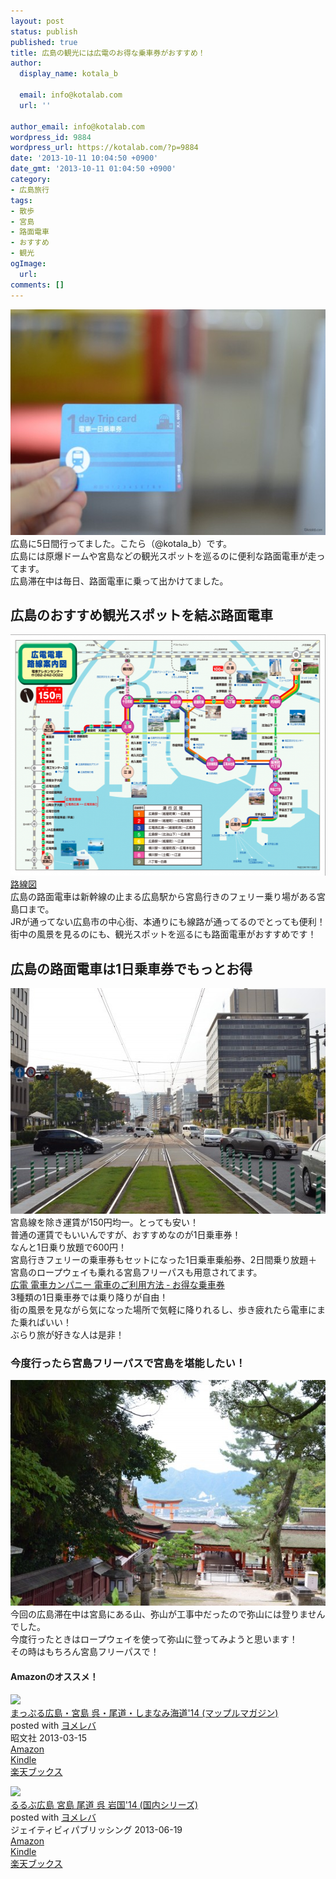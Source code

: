 ```yaml
---
layout: post
status: publish
published: true
title: 広島の観光には広電のお得な乗車券がおすすめ！
author:
  display_name: kotala_b

  email: info@kotalab.com
  url: ''

author_email: info@kotalab.com
wordpress_id: 9884
wordpress_url: https://kotalab.com/?p=9884
date: '2013-10-11 10:04:50 +0900'
date_gmt: '2013-10-11 01:04:50 +0900'
category:
- 広島旅行
tags:
- 散歩
- 宮島
- 路面電車
- おすすめ
- 観光
ogImage:
  url:
comments: []
---
```

<p><img src="/wp-content/uploads/hiroshimaonedaypass_131011_01-546x361.jpg" alt="hiroshimaonedaypass_131011_01" width="546" height="361" class="alignnone size-large wp-image-9887" /><br />
広島に5日間行ってました。こたら（@kotala_b）です。<br />
広島には原爆ドームや宮島などの観光スポットを巡るのに便利な路面電車が走ってます。<br />
広島滞在中は毎日、路面電車に乗って出かけてました。<br />
</p>
<!--more-->
<h2>広島のおすすめ観光スポットを結ぶ路面電車</h2>
<p><img src="/wp-content/uploads/hiroshimaonedaypass_131011_02-546x386.png" alt="hiroshimaonedaypass_131011_02" width="546" height="386" class="alignnone size-large wp-image-9889" /><br />
<a href="http://www.hiroden.co.jp/train/rosenzu/map/lines.pdf" title="広電路線図" target="_blank">路線図</a><br />
広島の路面電車は新幹線の止まる広島駅から宮島行きのフェリー乗り場がある宮島口まで。<br />
JRが通ってない広島市の中心街、本通りにも線路が通ってるのでとっても便利！<br />
街中の風景を見るのにも、観光スポットを巡るにも路面電車がおすすめです！</p>
<h2>広島の路面電車は1日乗車券でもっとお得</h2>
<p><img src="/wp-content/uploads/atomicbombdome_131004_02-546x361.jpg" alt="atomicbombdome_131004_02" width="546" height="361" class="alignnone size-large wp-image-9763" /><br />
宮島線を除き運賃が150円均一。とっても安い！<br />
普通の運賃でもいいんですが、おすすめなのが1日乗車券！<br />
なんと1日乗り放題で600円！<br />
宮島行きフェリーの乗車券もセットになった1日乗車乗船券、2日間乗り放題＋宮島のロープウェイも乗れる宮島フリーパスも用意されてます。<br />
<a href="http://www.hiroden.co.jp/train/joshaken/otoku.htm" target="_blank">広電 電車カンパニー 電車のご利用方法 ‐ お得な乗車券</a><br />
3種類の1日乗車券では乗り降りが自由！<br />
街の風景を見ながら気になった場所で気軽に降りれるし、歩き疲れたら電車にまた乗ればいい！<br />
ぶらり旅が好きな人は是非！</p>
<h3>今度行ったら宮島フリーパスで宮島を堪能したい！</h3>
<p><img src="/wp-content/uploads/hiroshimaonedaypass_131011_03-546x361.jpg" alt="hiroshimaonedaypass_131011_03" width="546" height="361" class="alignnone size-large wp-image-9888" /><br />
今回の広島滞在中は宮島にある山、弥山が工事中だったので弥山には登りませんでした。<br />
今度行ったときはロープウェイを使って弥山に登ってみようと思います！<br />
その時はもちろん宮島フリーパスで！</p>
<h4 class="aam">Amazonのオススメ！</h4>
<div class="booklink-box">
<div class="booklink-image"><a href="https://www.amazon.co.jp/exec/obidos/asin/4398272526/same-22/" rel="nofollow" target="_blank"><img src="https://images-fe.ssl-images-amazon.com/images/I/61hwIpCHsHL._SL160_.jpg" style="border: none;" /></a></div>
<div class="booklink-info">
<div class="booklink-name"><a href="https://www.amazon.co.jp/exec/obidos/asin/4398272526/same-22/" rel="nofollow" target="_blank">まっぷる広島・宮島 呉・尾道・しまなみ海道'14 (マップルマガジン)</a>
<div class="booklink-powered-date">posted with <a href="https://yomereba.com" rel="nofollow" target="_blank">ヨメレバ</a></div>
</div>
<div class="booklink-detail"> 昭文社 2013-03-15    </div>
<div class="booklink-link2">
<div class="shoplinkamazon"><a href="https://www.amazon.co.jp/exec/obidos/asin/4398272526/same-22/" rel="nofollow" target="_blank" title="アマゾン" >Amazon</a></div>
<div class="shoplinkkindle"><a href="https://www.amazon.co.jp/gp/search?keywords=%82%DC%82%C1%82%D5%82%E9%8DL%93%87%81E%8B%7B%93%87%20%8C%E0%81E%94%F6%93%B9%81E%82%B5%82%DC%82%C8%82%DD%8AC%93%B9%2714%20%28%83%7D%83b%83v%83%8B%83%7D%83K%83W%83%93%29&__mk_ja_JP=%83J%83%5E%83J%83i&url=node%3D2275256051&tag=same-22" rel="nofollow" target="_blank" >Kindle</a></div>
<div class="shoplinkrakuten"><a href="http://c.af.moshimo.com/af/c/click?a_id=374941&p_id=56&pc_id=56&pl_id=637&s_v=b5Rz2P0601xu&url=http%3A%2F%2Fbooks.rakuten.co.jp%2Frb%2F12247157%2F" rel="nofollow" target="_blank" title="楽天ブックス" >楽天ブックス</a></div>
</p></div>
</div>
<div class="booklink-footer"></div>
</div>
<div class="booklink-box">
<div class="booklink-image"><a href="https://www.amazon.co.jp/exec/obidos/asin/453309208X/same-22/" rel="nofollow" target="_blank"><img src="https://images-fe.ssl-images-amazon.com/images/I/61qA%2B4bPiQL._SL160_.jpg" style="border: none;" /></a></div>
<div class="booklink-info">
<div class="booklink-name"><a href="https://www.amazon.co.jp/exec/obidos/asin/453309208X/same-22/" rel="nofollow" target="_blank">るるぶ広島 宮島 尾道 呉 岩国'14 (国内シリーズ)</a>
<div class="booklink-powered-date">posted with <a href="https://yomereba.com" rel="nofollow" target="_blank">ヨメレバ</a></div>
</div>
<div class="booklink-detail"> ジェイティビィパブリッシング 2013-06-19    </div>
<div class="booklink-link2">
<div class="shoplinkamazon"><a href="https://www.amazon.co.jp/exec/obidos/asin/453309208X/same-22/" rel="nofollow" target="_blank" title="アマゾン" >Amazon</a></div>
<div class="shoplinkkindle"><a href="https://www.amazon.co.jp/gp/search?keywords=%82%E9%82%E9%82%D4%8DL%93%87%20%8B%7B%93%87%20%94%F6%93%B9%20%8C%E0%20%8A%E2%8D%91%2714%20%28%8D%91%93%E0%83V%83%8A%81%5B%83Y%29&__mk_ja_JP=%83J%83%5E%83J%83i&url=node%3D2275256051&tag=same-22" rel="nofollow" target="_blank" >Kindle</a></div>
<div class="shoplinkrakuten"><a href="http://c.af.moshimo.com/af/c/click?a_id=374941&p_id=56&pc_id=56&pl_id=637&s_v=b5Rz2P0601xu&url=http%3A%2F%2Fbooks.rakuten.co.jp%2Frb%2F12332550%2F" rel="nofollow" target="_blank" title="楽天ブックス" >楽天ブックス</a></div>
</p></div>
</div>
<div class="booklink-footer"></div>
</div>
